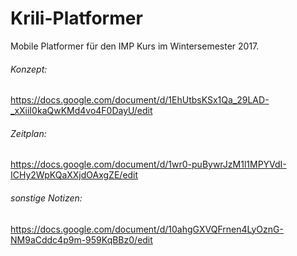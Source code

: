 # Krili-Platformer

Mobile Platformer für den IMP Kurs im Wintersemester 2017.


###### Konzept:
https://docs.google.com/document/d/1EhUtbsKSx1Qa_29LAD-_xXiiI0kaQwKMd4vo4F0DayU/edit

###### Zeitplan:
https://docs.google.com/document/d/1wr0-puBywrJzM1l1MPYVdI-ICHy2WpKQaXXjdOAxgZE/edit

###### sonstige Notizen:
https://docs.google.com/document/d/10ahgGXVQFrnen4LyOznG-NM9aCddc4p9m-959KqBBz0/edit
